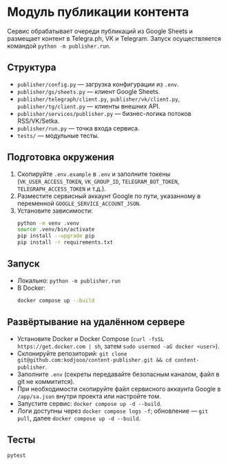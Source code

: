 # Модуль публикации контента

Сервис обрабатывает очереди публикаций из Google Sheets и размещает контент в Telegra.ph, VK и Telegram. Запуск осуществляется командой `python -m publisher.run`.

## Структура
- `publisher/config.py` — загрузка конфигурации из `.env`.
- `publisher/gs/sheets.py` — клиент Google Sheets.
- `publisher/telegraph/client.py`, `publisher/vk/client.py`, `publisher/tg/client.py` — клиенты внешних API.
- `publisher/services/publisher.py` — бизнес-логика потоков RSS/VK/Setka.
- `publisher/run.py` — точка входа сервиса.
- `tests/` — модульные тесты.

## Подготовка окружения
1. Скопируйте `.env.example` в `.env` и заполните токены (`VK_USER_ACCESS_TOKEN`, `VK_GROUP_ID`, `TELEGRAM_BOT_TOKEN`, `TELEGRAPH_ACCESS_TOKEN` и т.д.).
2. Разместите сервисный аккаунт Google по пути, указанному в переменной `GOOGLE_SERVICE_ACCOUNT_JSON`.
3. Установите зависимости:
   ```bash
   python -m venv .venv
   source .venv/bin/activate
   pip install --upgrade pip
   pip install -r requirements.txt
   ```

## Запуск
- Локально: `python -m publisher.run`
- В Docker:
  ```bash
  docker compose up --build
  ```

## Развёртывание на удалённом сервере
- Установите Docker и Docker Compose (`curl -fsSL https://get.docker.com | sh`, затем `sudo usermod -aG docker <user>`).
- Склонируйте репозиторий: `git clone git@github.com:kodjooo/content-publisher.git && cd content-publisher`.
- Заполните `.env` (секреты передавайте безопасным каналом, файл в git не коммитится).
- При необходимости скопируйте файл сервисного аккаунта Google в `/app/sa.json` внутри проекта или настройте том.
- Запустите сервис: `docker compose up -d --build`.
- Логи доступны через `docker compose logs -f`; обновление — `git pull`, далее `docker compose up -d --build`.

## Тесты
```bash
pytest
```
